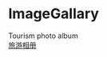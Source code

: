 # ImageGallary
Tourism photo album <br>
<a href="https://cold-code.github.io/ImageGallary/?HTML/index.html" title="旅游相册">旅游相册</a>
